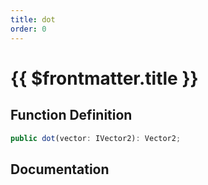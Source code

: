 ```yaml
---
title: dot
order: 0
---
```


# {{ $frontmatter.title }}

## Function Definition

```ts
public dot(vector: IVector2): Vector2;
```

## Documentation

<!--@include: ./parts/dot.md-->

